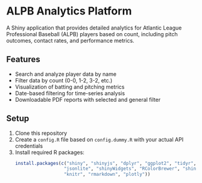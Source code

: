 # ALPB Analytics Platform

A Shiny application that provides detailed analytics for Atlantic League Professional Baseball (ALPB) players based on count, including pitch outcomes, contact rates, and performance metrics.

## Features

- Search and analyze player data by name
- Filter data by count (0-0, 1-2, 3-2, etc.)
- Visualization of batting and pitching metrics
- Date-based filtering for time-series analysis
- Downloadable PDF reports with selected and general filter

## Setup

1. Clone this repository
2. Create a `config.R` file based on `config.dummy.R` with your actual API credentials
3. Install required R packages:
   ```r
   install.packages(c("shiny", "shinyjs", "dplyr", "ggplot2", "tidyr", "httr", 
                     "jsonlite", "shinyWidgets", "RColorBrewer", "shinythemes", 
                     "knitr", "rmarkdown", "plotly"))
